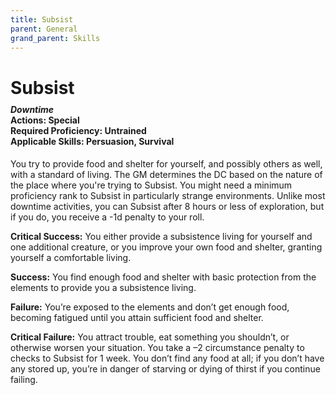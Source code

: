 ```yaml
---
title: Subsist
parent: General
grand_parent: Skills
---
```


# Subsist

<div style="margin-top:-10px;"></div>

#### *Downtime*<br>**Actions:** Special<br>**Required Proficiency:** Untrained<br>**Applicable Skills:** Persuasion, Survival
You try to provide food and shelter for yourself, and possibly others as well, with a standard of living. The GM determines the DC based on the nature of the place where you're trying to Subsist. You might need a minimum proficiency rank to Subsist in particularly strange environments. Unlike most downtime activities, you can Subsist after 8 hours or less of exploration, but if you do, you receive a -1d penalty to your roll.

**Critical Success:** You either provide a subsistence living for yourself and one additional creature, or you improve your own food and shelter, granting yourself a comfortable living.

**Success:** You find enough food and shelter with basic protection from the elements to provide you a subsistence living.

**Failure:** You’re exposed to the elements and don’t get enough food, becoming fatigued until you attain sufficient food and shelter.

**Critical Failure:** You attract trouble, eat something you shouldn’t, or otherwise worsen your situation. You take a –2 circumstance penalty to checks to Subsist for 1 week. You don’t find any food at all; if you don’t have any stored up, you’re in danger of starving or dying of thirst if you continue failing.
